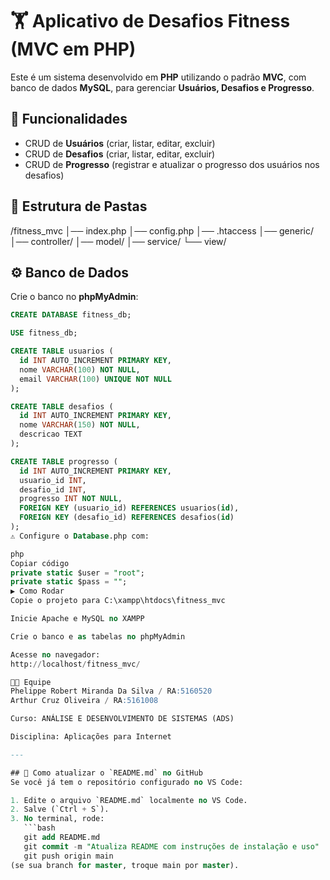 # 🏋️ Aplicativo de Desafios Fitness (MVC em PHP)

Este é um sistema desenvolvido em **PHP** utilizando o padrão **MVC**, com banco de dados **MySQL**, para gerenciar **Usuários, Desafios e Progresso**.

## 🚀 Funcionalidades
- CRUD de **Usuários** (criar, listar, editar, excluir)
- CRUD de **Desafios** (criar, listar, editar, excluir)
- CRUD de **Progresso** (registrar e atualizar o progresso dos usuários nos desafios)

## 📂 Estrutura de Pastas
/fitness_mvc
│── index.php
│── config.php
│── .htaccess
│── generic/
│── controller/
│── model/
│── service/
└── view/

## ⚙️ Banco de Dados
Crie o banco no **phpMyAdmin**:

```sql
CREATE DATABASE fitness_db;

USE fitness_db;

CREATE TABLE usuarios (
  id INT AUTO_INCREMENT PRIMARY KEY,
  nome VARCHAR(100) NOT NULL,
  email VARCHAR(100) UNIQUE NOT NULL
);

CREATE TABLE desafios (
  id INT AUTO_INCREMENT PRIMARY KEY,
  nome VARCHAR(150) NOT NULL,
  descricao TEXT
);

CREATE TABLE progresso (
  id INT AUTO_INCREMENT PRIMARY KEY,
  usuario_id INT,
  desafio_id INT,
  progresso INT NOT NULL,
  FOREIGN KEY (usuario_id) REFERENCES usuarios(id),
  FOREIGN KEY (desafio_id) REFERENCES desafios(id)
);
⚠️ Configure o Database.php com:

php
Copiar código
private static $user = "root";
private static $pass = "";
▶️ Como Rodar
Copie o projeto para C:\xampp\htdocs\fitness_mvc

Inicie Apache e MySQL no XAMPP

Crie o banco e as tabelas no phpMyAdmin

Acesse no navegador:
http://localhost/fitness_mvc/

👨‍💻 Equipe
Phelippe Robert Miranda Da Silva / RA:5160520
Arthur Cruz Oliveira / RA:5161008

Curso: ANÁLISE E DESENVOLVIMENTO DE SISTEMAS (ADS)

Disciplina: Aplicações para Internet

---

## 🔄 Como atualizar o `README.md` no GitHub
Se você já tem o repositório configurado no VS Code:

1. Edite o arquivo `README.md` localmente no VS Code.  
2. Salve (`Ctrl + S`).  
3. No terminal, rode:
   ```bash
   git add README.md
   git commit -m "Atualiza README com instruções de instalação e uso"
   git push origin main
(se sua branch for master, troque main por master).
